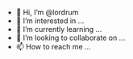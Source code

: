 - 👋 Hi, I’m @lordrum
- 👀 I’m interested in ...
- 🌱 I’m currently learning ...
- 💞️ I’m looking to collaborate on ...
- 📫 How to reach me ...

<!---
lordrum/lordrum is a ✨ special ✨ repository because its `README.md` (this file) appears on your GitHub profile.
You can click the Preview link to take a look at your changes.
--->
